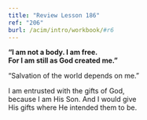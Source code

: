 ```yaml
---
title: "Review Lesson 186"
ref: "206"
burl: /acim/intro/workbook/#r6
---
```


<div markdown="1" class="center">

**“I am not a body. I am free.<br/>
For I am still as God created me.”**
</div>

“Salvation of the world depends on me.”

<div markdown="1" class="review center">

I am entrusted with the gifts of God,<br/>
because I am His Son. And I would give<br/>
His gifts where He intended them to be.
</div>

